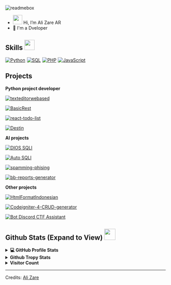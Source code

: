 ![readmebox](/assets/readmebox.svg)

- <img src="https://raw.githubusercontent.com/MartinHeinz/MartinHeinz/master/wave.gif" width="29px"> Hi, I’m Ali Zare AR
- 💼 I'm a Dveloper

<h2> Skills <img src = "https://media2.giphy.com/media/QssGEmpkyEOhBCb7e1/giphy.gif?cid=ecf05e47a0n3gi1bfqntqmob8g9aid1oyj2wr3ds3mg700bl&rid=giphy.gif" width = 32px> </h2>

<div style="display:flex;">
<a href="https://www.python.org" target="_blank" style="margin-right:5px">
    <img alt="Python" src="https://img.shields.io/badge/Python-3776AB?style=for-the-badge&logo=python&logoColor=white">
</a>

<a href="https://www.mysql.com/" style="margin-right:5px">
    <img alt="SQL" src="https://img.shields.io/badge/SQL-CC2927?style=for-the-badge&logo=mysql&logoColor=white">
</a>

<a href="https://www.php.net/" style="margin-right:5px">
    <img alt="PHP" src="https://img.shields.io/badge/PHP-7B87B8?style=for-the-badge&logo=php&logoColor=white">
</a>

<a href="#" style="margin-right:5px">
    <img alt="JavaScript" src="https://img.shields.io/badge/JavaScript-EAD74D?style=for-the-badge&logo=javascript&logoColor=white">
</a>
</div>

<h2>Projects</h2>

<b>Python project developer</b> <br>

<a href="https://github.com/Rizsyad/texteditorwebased"> <img src="https://img.shields.io/badge/texteditorwebased-000000?style=flat" alt="texteditorwebased" /></a>

<a href="https://github.com/Rizsyad/BasicRest"> <img src="https://img.shields.io/badge/BasicRest-000000?style=flat" alt="BasicRest" /></a>

<a href="https://github.com/Rizsyad/react-todo-list"> <img src="https://img.shields.io/badge/React TodoList-000000?style=flat" alt="react-todo-list" /></a>

<a href="https://github.com/Rizsyad/destin"> <img src="https://img.shields.io/badge/Destin-000000?style=flat" alt="Destin" /></a>




<b>AI projects</b> <br>

<a href="https://github.com/Rizsyad/diosqli"> <img src="https://img.shields.io/badge/-💉&nbsp;&nbsp;DIOS&nbsp;SQLI-000000?style=flat" alt="DIOS SQLI" /></a>

<a href="https://github.com/Rizsyad/autosqli"> <img src="https://img.shields.io/badge/-💉&nbsp;&nbsp;Auto&nbsp;SQLI-000000?style=flat" alt="Auto SQLI" /></a>

<a href="https://github.com/Rizsyad/spamming-phising"> <img src="https://img.shields.io/badge/Spamming&nbsp;Phising-000000?style=flat" alt="spamming-phising" /></a>

<a href="https://rizsyad.github.io/bb-reports-generator/"> <img src="https://img.shields.io/badge/Bug Bounty&nbsp;Reports Generator-000000?style=flat" alt="bb-reports-generator" /></a>




<b>Other projects</b> <br>

<a href="https://github.com/Rizsyad/HtmlFormatIndonesian"> <img src="https://img.shields.io/badge/HtmlFormatIndonesian-000000?style=flat" alt="HtmlFormatIndonesian" /></a>

<a href="https://github.com/Rizsyad/Codeigniter-4-CRUD-generator"> <img src="https://img.shields.io/badge/Codeigniter 4 CRUD generator-000000?style=flat" alt="Codeigniter-4-CRUD-generator" /></a>

<a href="https://github.com/Rizsyad/ctf-assistant"> <img src="https://img.shields.io/badge/Bot Discord CTF Assistant-000000?style=flat" alt="Bot Discord CTF Assistant" /></a>




<h2> Github Stats (Expand to View) <img src = "https://i.pinimg.com/originals/65/c4/f4/65c4f452571be1261e9c623f7da488ac.gif" width = 35px> </h2>

<details> 
  <summary><b>💻 GitHub Profile Stats</b></summary>
  <br/>
  <p align="center">
    <a href="https://github.com/rizsyad/github-readme-stats"><img alt="ali zare Github Stats" src="https://github-readme-stats.vercel.app/api?username=rizsyad&show_icons=true&count_private=true&theme=algolia" height="192px"/></a>
<br/>
  &nbsp;
	  <img src="https://github-readme-stats.vercel.app/api/top-langs?username=rizsyad&show_icons=true&locale=en&layout=compact&theme=algolia" alt="Rizsyad" height="192px"/>
  <br/>
  </p>
</details>


<details>
  <summary><b>Github Tropy Stats</b></summary>
  <br/>
   <a href="https://github.com/AliZare0101"> <img src="https://github-profile-trophy.vercel.app/?username=Rizsyad&theme=algolia&rank=S,AAA,AA,B,C,A&margin-w=10" alt="Ali Zare :: Tropy Stats" /></a>
  <br/>
</details>


<details>
  <summary><b>Visitor Count</b></summary>
  <br/>
   <a href="https://github.com/AliZare0101">
        <img src="https://profile-counter.glitch.me/{Ali Zare}/count.svg" alt="Rizsyad :: Visitor's Count" />
    </a>
  <br/>
</details>

-----
Credits: [Ali Zare](https://github.com/AliZare0101)

